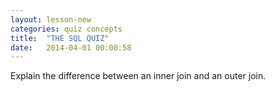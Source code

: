 ```yaml
---
layout: lesson-new
categories: quiz concepts
title:  "THE SQL QUIZ"
date:   2014-04-01 00:00:58
---
```


Explain the difference between an inner join and an outer join.